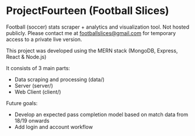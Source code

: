 # ProjectFourteen (Football Slices)
Football (soccer) stats scraper + analytics and visualization tool. Not hosted publicly. Please contact me at footballslices@gmail.com for temporary access to a private live version.

This project was developed using the MERN stack (MongoDB, Express, React & Node.js)

It consists of 3 main parts:
- Data scraping and processing (data/)
- Server (server/)
- Web Client (client/)

Future goals:
- Develop an expected pass completion model based on match data from 18/19 onwards
- Add login and account workflow
